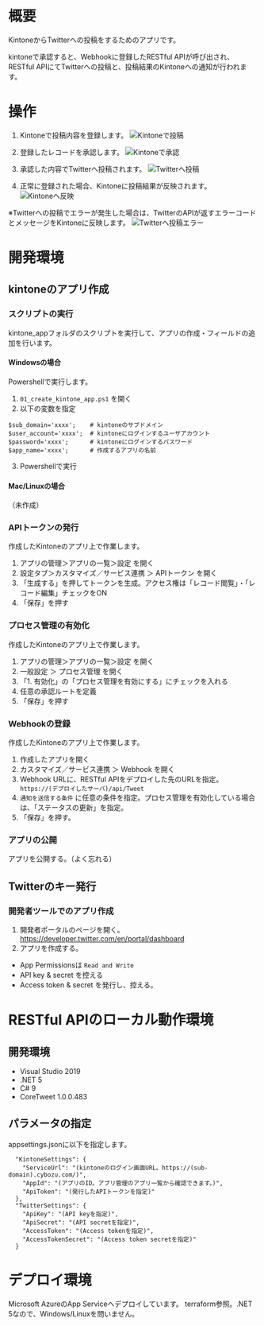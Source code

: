 # 概要
KintoneからTwitterへの投稿をするためのアプリです。

kintoneで承認すると、Webhookに登録したRESTful APIが呼び出され、
RESTful APIにてTwitterへの投稿と、投稿結果のKintoneへの通知が行われます。

# 操作
1. Kintoneで投稿内容を登録します。
![Kintoneで投稿](./image/flow_01.PNG)

2. 登録したレコードを承認します。
![Kintoneで承認](./image/flow_02.PNG)

3. 承認した内容でTwitterへ投稿されます。
![Twitterへ投稿](./image/flow_03.PNG)

4. 正常に登録された場合、Kintoneに投稿結果が反映されます。
![Kintoneへ反映](./image/flow_04.PNG)

※Twitterへの投稿でエラーが発生した場合は、TwitterのAPIが返すエラーコードとメッセージをKintoneに反映します。
![Twitterへ投稿エラー](./image/flow_05.PNG)

# 開発環境
## kintoneのアプリ作成
### スクリプトの実行
kintone_appフォルダのスクリプトを実行して、アプリの作成・フィールドの追加を行います。

#### Windowsの場合
Powershellで実行します。

1. `01_create_kintone_app.ps1` を開く
2. 以下の変数を指定

```
$sub_domain='xxxx';    # kintoneのサブドメイン
$user_account='xxxx';  # kintoneにログインするユーザアカウント
$password='xxxx';      # kintoneにログインするパスワード
$app_name='xxxx';      # 作成するアプリの名前
```
3. Powershellで実行

#### Mac/Linuxの場合
（未作成）

### APIトークンの発行
作成したKintoneのアプリ上で作業します。

1. アプリの管理＞アプリの一覧＞設定 を開く
1. 設定タブ＞カスタマイズ／サービス連携 ＞ APIトークン を開く
1. 「生成する」を押してトークンを生成。アクセス権は「レコード閲覧」・「レコード編集」チェックをON
1. 「保存」を押す

### プロセス管理の有効化
作成したKintoneのアプリ上で作業します。

1. アプリの管理＞アプリの一覧＞設定 を開く
1. 一般設定 ＞ プロセス管理 を開く
1. 「1. 有効化」の「プロセス管理を有効にする」にチェックを入れる
1. 任意の承認ルートを定義
1. 「保存」を押す

### Webhookの登録
作成したKintoneのアプリ上で作業します。

1. 作成したアプリを開く
1. カスタマイズ／サービス連携 ＞ Webhook を開く
1. Webhook URLに、RESTful APIをデプロイした先のURLを指定。 `https://(デプロイしたサーバ)/api/Tweet`
1. `通知を送信する条件` に任意の条件を指定。プロセス管理を有効化している場合は、「ステータスの更新」を指定。
1. 「保存」を押す。

### アプリの公開
アプリを公開する。（よく忘れる）

## Twitterのキー発行
### 開発者ツールでのアプリ作成

1. 開発者ポータルのページを開く。 https://developer.twitter.com/en/portal/dashboard
1. アプリを作成する。
- App Permissionsは `Read and Write`
- API key & secret を控える
- Access token & secret を発行し、控える。

# RESTful APIのローカル動作環境
## 開発環境
- Visual Studio 2019
- .NET 5
- C# 9
- CoreTweet 1.0.0.483

## パラメータの指定
appsettings.jsonに以下を指定します。

```
  "KintoneSettings": {
    "ServiceUrl": "(kintoneのログイン画面URL。https://(sub-domain).cybozu.com/)",
    "AppId": "(アプリのID。アプリ管理のアプリ一覧から確認できます。)",
    "ApiToken": "(発行したAPIトークンを指定)"
  },
  "TwitterSettings": {
    "ApiKey": "(API keyを指定)",
    "ApiSecret": "(API secretを指定)",
    "AccessToken": "(Access tokenを指定)",
    "AccessTokenSecret": "(Access token secretを指定)"
  }

```

# デプロイ環境
Microsoft AzureのApp Serviceへデプロイしています。
terraform参照。.NET 5なので、Windows/Linuxを問いません。

